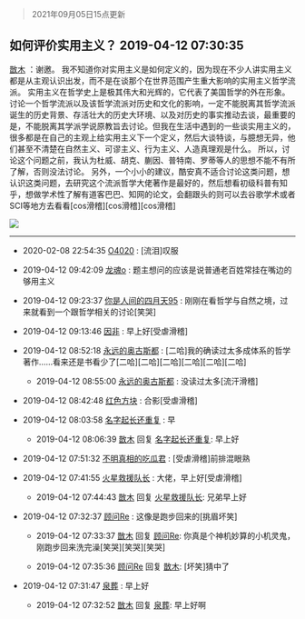 > 2021年09月05日15点更新
<link rel="stylesheet" href="https://cdn.jsdelivr.net/gh/taotie6/sampleJSON@main/css/photo_show.css">


 ## 如何评价实用主义？ 2019-04-12 07:30:35

 [㪚木](https://www.coolapk.com/feed/11203499?shareKey=OWZjNWI2MmViY2ViNjEzMTc0OWU~) ：谢邀。
我不知道你对实用主义是如何定义的，因为现在不少人讲实用主义都是从主观认识出发，而不是在谈那个在世界范围产生重大影响的实用主义哲学流派。
实用主义在哲学史上是极其伟大和光辉的，它代表了美国哲学的外在形象。
讨论一个哲学流派以及该哲学流派对历史和文化的影响<!--break-->，一定不能脱离其哲学流派诞生的历史背景、存活壮大的历史大环境、以及对历史的事实推动去谈，最重要的是，不能脱离其学派学说原教旨去讨论。但我在生活中遇到的一些谈实用主义的，很多都是在自己的主观上给实用主义下一个定义，然后大谈特谈，与臆想无异，他们甚至不清楚在自然主义、可谬主义、行为主义、人造真理观是什么。
所以，讨论这个问题之前，我认为杜威、胡克、蒯因、普特南、罗蒂等人的思想不能不有所了解，否则没法讨论。
另外，一个小小的建议，酷安真不适合讨论这类问题，想认识这类问题，去研究这个流派哲学大佬著作是最好的，然后想看初级科普有知乎，想做学术性了解有道客巴巴、知网的论文，会翻跟头的则可以去谷歌学术或者SCI等地方去看看[cos滑稽][cos滑稽][cos滑稽] 

<div class="album">
<img class="img-item" src="https://image.coolapk.com/feed/2019/0412/07/1081091_1555024923_6431@353x200.gif" />
</div>

 ------- 

- 2020-02-08 22:54:35 [O4020](uid=1578909) : [流泪]叹服 

- 2019-04-12 09:42:09 [龙魂o](uid=467995) : 题主想问的应该是说普通老百姓常挂在嘴边的够用主义 

- 2019-04-12 09:23:37 [你是人间的四月天95](uid=728833) : 刚刚在看哲学与自然之境，过来就看到一个跟哲学相关的讨论[笑哭] 

- 2019-04-12 09:13:46 [因非](uid=735855) : 早上好[受虐滑稽] 

- 2019-04-12 08:52:18 [永远的奥古斯都](uid=1551630) : [二哈]我的确读过太多成体系的哲学著作……看来还是书看少了[二哈][二哈][二哈][二哈][二哈][二哈] 

    - 2019-04-12 08:55:00 [永远的奥古斯都](uid=1551630) : 没读过太多[流汗滑稽] 

- 2019-04-12 08:42:48 [红色方块](uid=825268) : 合影[受虐滑稽] 

- 2019-04-12 08:03:58 [名字起长还重复](uid=485854) : 早 

    - 2019-04-12 08:06:39 [㪚木](uid=1081091) 回复 [名字起长还重复](uid=485854): 早上好 

- 2019-04-12 07:51:32 [不明真相的吃瓜君](uid=847882) : [受虐滑稽]前排混眼熟 

- 2019-04-12 07:41:55 [火星救援队长](uid=1917953) : 大佬，早上好[受虐滑稽] 

    - 2019-04-12 07:44:43 [㪚木](uid=1081091) 回复 [火星救援队长](uid=1917953): 兄弟早上好 

- 2019-04-12 07:32:37 [顾问Re](uid=886479) : 这像是跑步回来的[挑眉坏笑] 

    - 2019-04-12 07:33:37 [㪚木](uid=1081091) 回复 [顾问Re](uid=886479): 你真是个神机妙算的小机灵鬼，刚跑步回来洗完澡[笑哭][笑哭][笑哭] 

    - 2019-04-12 07:35:36 [顾问Re](uid=886479) 回复 [㪚木](uid=1081091): [坏笑]猜中了 

- 2019-04-12 07:31:47 [泉葬](uid=1478677) : 早上好 

    - 2019-04-12 07:32:52 [㪚木](uid=1081091) 回复 [泉葬](uid=1478677): 早上好啊 

